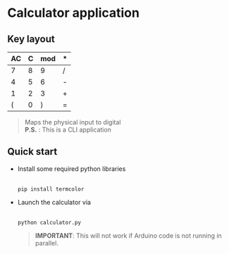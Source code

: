 # Calculator application
## Key layout
| AC | C | mod | * |
| -- | - | --- | - |
| 7  | 8 | 9   | / |
| 4  | 5 | 6   | - |
| 1  | 2 | 3   | + |
| (  | 0 | )   | = |

> Maps the physical input to digital<br>
> **P.S.** : This is a CLI application

## Quick start
- Install some required python libraries
  <br><br>
  ``` console
  pip install termcolor
  ```
- Launch the calculator via
  <br><br>
  ``` console
  python calculator.py
  ```
  > **IMPORTANT**: This will not work if Arduino code is not running in parallel.
